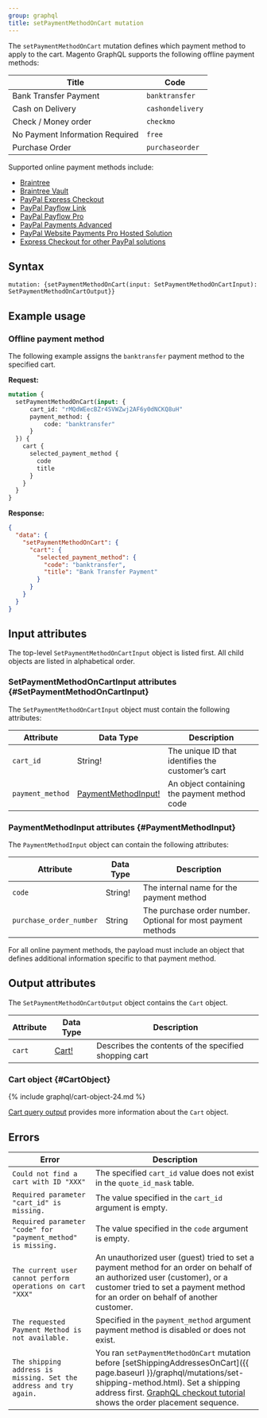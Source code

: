 ```yaml
---
group: graphql
title: setPaymentMethodOnCart mutation
---
```


The `setPaymentMethodOnCart` mutation defines which payment method to apply to the cart. Magento GraphQL supports the following offline payment methods:

Title | Code
--- | ---
Bank Transfer Payment | `banktransfer`
Cash on Delivery | `cashondelivery`
Check / Money order | `checkmo`
No Payment Information Required | `free`
Purchase Order | `purchaseorder`

Supported online payment methods include:

-  [Braintree]({{page.baseurl}}/graphql/payment-methods/braintree.html)
-  [Braintree Vault]({{page.baseurl}}/graphql/payment-methods/braintree-vault.html)
-  [PayPal Express Checkout]({{page.baseurl}}/graphql/payment-methods/paypal-express-checkout.html)
-  [PayPal Payflow Link]({{page.baseurl}}/graphql/payment-methods/payflow-link.html)
-  [PayPal Payflow Pro]({{page.baseurl}}/graphql/payment-methods/payflow-pro.html)
-  [PayPal Payments Advanced]({{page.baseurl}}/graphql/payment-methods/payments-advanced.html)
-  [PayPal Website Payments Pro Hosted Solution]({{page.baseurl}}/graphql/payment-methods/hosted-pro.html)
-  [Express Checkout for other PayPal solutions]({{page.baseurl}}/graphql/payment-methods/payflow-express.html)

## Syntax

`mutation: {setPaymentMethodOnCart(input: SetPaymentMethodOnCartInput): SetPaymentMethodOnCartOutput}}`

## Example usage

### Offline payment method

The following example assigns the `banktransfer` payment method to the specified cart.

**Request:**

```graphql
mutation {
  setPaymentMethodOnCart(input: {
      cart_id: "rMQdWEecBZr4SVWZwj2AF6y0dNCKQ8uH"
      payment_method: {
          code: "banktransfer"
      }
  }) {
    cart {
      selected_payment_method {
        code
        title
      }
    }
  }
}
```

**Response:**

```json
{
  "data": {
    "setPaymentMethodOnCart": {
      "cart": {
        "selected_payment_method": {
          "code": "banktransfer",
          "title": "Bank Transfer Payment"
        }
      }
    }
  }
}
```

## Input attributes

The top-level `SetPaymentMethodOnCartInput` object is listed first. All child objects are listed in alphabetical order.

### SetPaymentMethodOnCartInput attributes {#SetPaymentMethodOnCartInput}

The `SetPaymentMethodOnCartInput` object must contain the following attributes:

Attribute |  Data Type | Description
--- | --- | ---
`cart_id` | String! | The unique ID that identifies the customer’s cart
`payment_method` | [PaymentMethodInput!](#PaymentMethodInput) | An object containing the payment method code

### PaymentMethodInput attributes {#PaymentMethodInput}

The `PaymentMethodInput` object can contain the following attributes:

Attribute |  Data Type | Description
--- | --- | ---
`code` | String! | The internal name for the payment method
`purchase_order_number` | String | The purchase order number. Optional for most payment methods

For all online payment methods, the payload must include an object that defines additional information specific to that payment method.

## Output attributes

The `SetPaymentMethodOnCartOutput` object contains the `Cart` object.

Attribute |  Data Type | Description
--- | --- | ---
`cart` |[Cart!](#CartObject) | Describes the contents of the specified shopping cart

### Cart object {#CartObject}

{% include graphql/cart-object-24.md %}

[Cart query output]({{page.baseurl}}/graphql/queries/cart.html#cart-output) provides more information about the `Cart` object.

## Errors

Error | Description
--- | ---
`Could not find a cart with ID "XXX"` | The specified `cart_id` value does not exist in the `quote_id_mask` table.
`Required parameter "cart_id" is missing.` | The value specified in the `cart_id` argument is empty.
`Required parameter "code" for "payment_method" is missing.` | The value specified in the `code` argument is empty.
`The current user cannot perform operations on cart "XXX"` | An unauthorized user (guest) tried to set a payment method for an order on behalf of an authorized user (customer), or a customer tried to set a payment method for an order on behalf of another customer.
`The requested Payment Method is not available.` | Specified in the `payment_method` argument payment method is disabled or does not exist.
`The shipping address is missing. Set the address and try again.` | You ran `setPaymentMethodOnCart` mutation before [setShippingAddressesOnCart]({{ page.baseurl }}/graphql/mutations/set-shipping-method.html). Set a shipping address first. [GraphQL checkout tutorial](https://devdocs.magento.com/guides/v2.3/graphql/tutorials/checkout/index.html) shows the order placement sequence.
